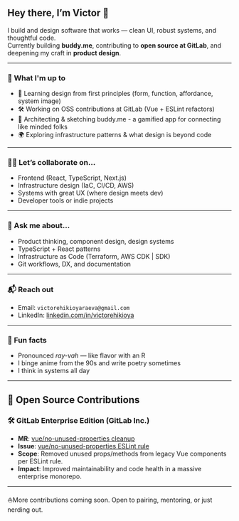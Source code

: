 ## Hey there, I’m Victor 👋

I build and design software that works — clean UI, robust systems, and thoughtful code.  
Currently building **buddy.me**, contributing to **open source at GitLab**, and deepening my craft in **product design**.

---

### 💼 What I'm up to
- 🧠 Learning design from first principles (form, function, affordance, system image)
- 🛠 Working on OSS contributions at GitLab (Vue + ESLint refactors)
- 🚧 Architecting & sketching buddy.me - a gamified app for connecting like minded folks
- 🌍 Exploring infrastructure patterns & what design is beyond code

---

### 🧑‍💻 Let’s collaborate on...
- Frontend (React, TypeScript, Next.js)
- Infrastructure design (IaC, CI/CD, AWS)
- Systems with great UX (where design meets dev)
- Developer tools or indie projects

---

### 💬 Ask me about...
- Product thinking, component design, design systems  
- TypeScript + React patterns  
- Infrastructure as Code (Terraform, AWS CDK | SDK)  
- Git workflows, DX, and documentation

---

### 📬 Reach out
- Email: `victorehikioyaraeva@gmail.com`
- LinkedIn: [linkedin.com/in/victorehikioya](https://linkedin.com/in/evictor3)

---

### 🤖 Fun facts
- Pronounced *ray-vah* — like flavor with an R  
- I binge anime from the 90s and write poetry sometimes  
- I think in systems all day 

---

## 🚀 Open Source Contributions

### 🛠 GitLab Enterprise Edition (GitLab Inc.)
- **MR**: [vue/no-unused-properties cleanup](https://gitlab.com/gitlab-org/gitlab/-/merge_requests/188081)
- **Issue**: [vue/no-unused-properties ESLint rule](https://gitlab.com/gitlab-org/gitlab/-/issues/525827)
- **Scope**: Removed unused props/methods from legacy Vue components per ESLint rule.
- **Impact**: Improved maintainability and code health in a massive enterprise monorepo.

---

⛵️More contributions coming soon. Open to pairing, mentoring, or just nerding out.

